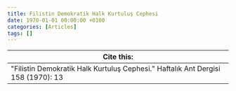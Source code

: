 ```yaml
---
title: Filistin Demokratik Halk Kurtuluş Cephesi
date: 1970-01-01 00:00:00 +0100
categories: [Articles]
tags: []
---
```




| Cite this:   |
|--------|
| "Filistin Demokratik Halk Kurtuluş Cephesi." Haftalık Ant Dergisi 158 (1970): 13 

